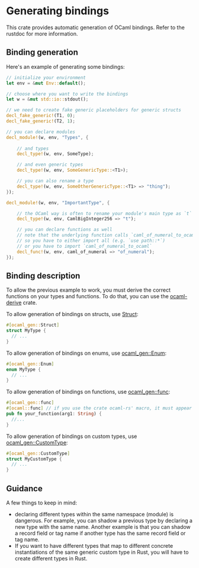 # Generating bindings

This crate provides automatic generation of OCaml bindings.
Refer to the rustdoc for more information.

## Binding generation

Here's an example of generating some bindings:

```rust
// initialize your environment
let env = &mut Env::default();

// choose where you want to write the bindings
let w = &mut std::io::stdout();

// we need to create fake generic placeholders for generic structs
decl_fake_generic!(T1, 0);
decl_fake_generic!(T2, 1);

// you can declare modules
decl_module!(w, env, "Types", {
    
    // and types
    decl_type!(w, env, SomeType);

    // and even generic types
    decl_type!(w, env, SomeGenericType::<T1>);

    // you can also rename a type
    decl_type!(w, env, SomeOtherGenericType::<T1> => "thing");
});

decl_module!(w, env, "ImportantType", {

    // the OCaml way is often to rename your module's main type as `t`
    decl_type!(w, env, CamlBigInteger256 => "t");

    // you can declare functions as well
    // note that the underlying function calls `caml_of_numeral_to_ocaml`
    // so you have to either import all (e.g. `use path::*`)
    // or you have to import `caml_of_numeral_to_ocaml`
    decl_func!(w, env, caml_of_numeral => "of_numeral");
});
```

## Binding description

To allow the previous example to work, you must derive the correct functions on your types and functions.
To do that, you can use the [ocaml-derive](./derive) crate.

To allow generation of bindings on structs, use [Struct]():

```rust
#[ocaml_gen::Struct]
struct MyType {
  // ...
}
```

To allow generation of bindings on enums, use [ocaml_gen::Enum]():

```rust
#[ocaml_gen::Enum]
enum MyType {
  // ...
}
```

To allow generation of bindings on functions, use [ocaml_gen::func]():

```rust
#[ocaml_gen::func]
#[ocaml::func] // if you use the crate ocaml-rs' macro, it must appear after
pub fn your_function(arg1: String) {
  //...
}
```

To allow generation of bindings on custom types, use [ocaml_gen::CustomType]():

```rust
#[ocaml_gen::CustomType]
struct MyCustomType {
  // ...
}
```

## Guidance

A few things to keep in mind:

* declaring different types within the same namespace (module) is dangerous. For example, you can shadow a previous type by declaring a new type with the same name. Another example is that you can shadow a record field or tag name if another type has the same record field or tag name.
* If you want to have different types that map to different concrete instantiations of the same generic custom type in Rust, you will have to create different types in Rust.
